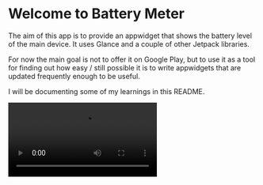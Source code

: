 # Welcome to Battery Meter

The aim of this app is to provide an appwidget that shows the battery level of the main device. It
uses Glance and a couple of other Jetpack libraries.

For now the main goal is not to offer it on Google Play, but to use it as a tool for finding out how
easy / still possible it is to write appwidgets that are updated frequently enough to be useful.

I will be documenting some of my learnings in this README.

<video src="https://github-production-user-asset-6210df.s3.amazonaws.com/46745326/368035607-3bea29fe-c25a-40fb-9bb5-9d6f16aebbb7.mp4"/>

## Update intervals
